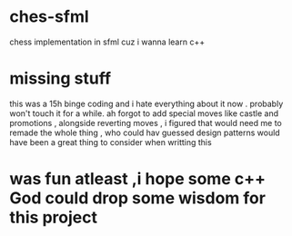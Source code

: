 # ches-sfml
chess implementation in sfml cuz i wanna learn c++
# missing stuff 
this was a 15h binge coding and i hate everything about it now . probably won't touch it for a while.
ah forgot to add special moves like castle and promotions , alongside reverting moves , i figured that would need me to remade the whole thing , who could hav guessed design patterns would have been a great thing to consider when writting this 
# was fun atleast ,i hope some c++ God could drop some wisdom for this project 
